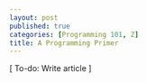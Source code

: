 ```yaml
---
layout: post
published: true
categories: [Programming 101, Z]
title: A Programming Primer
---
```

[ To-do: Write article ]
